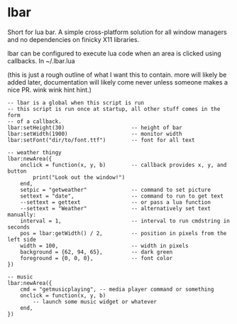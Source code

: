 # lbar

Short for lua bar. A simple cross-platform solution for all window managers
and no dependencies on finicky X11 libraries.

lbar can be configured to execute lua code when an area is clicked using
callbacks. In ~/.lbar.lua

(this is just a rough outline of what I want this to contain. more will
likely be added later, documentation will likely come never unless someone
makes a nice PR. wink wink hint hint.)

```
-- lbar is a global when this script is run
-- this script is run once at startup, all other stuff comes in the form
-- of a callback.
lbar:setHeight(30)                     -- height of bar
lbar:setWidth(1900)                    -- monitor width
lbar:setFont("dir/to/font.ttf")        -- font for all text

-- weather thingy
lbar:newArea({
    onclick = function(x, y, b)        -- callback provides x, y, and button
        print("Look out the window!")
    end,
    setpic = "getweather"              -- command to set picture
    settext = "date",                  -- command to run to get text
    --settext = gettext                -- or pass a lua function
    --settext = "Weather"              -- alternatively set text manually:
    interval = 1,                      -- interval to run cmdstring in seconds
    pos = lbar:getWidth() / 2,         -- position in pixels from the left side
    width = 100,                       -- width in pixels
    background = {62, 94, 65},         -- dark green
    foreground = {0, 0, 0},            -- font color
})

-- music
lbar:newArea({
    cmd = "getmusicplaying", -- media player command or something
    onclick = function(x, y, b)
        -- launch some music widget or whatever
    end,
})

```

